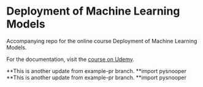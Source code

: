 # Deployment of Machine Learning Models
Accompanying repo for the online course Deployment of Machine Learning Models.

For the documentation, visit the [course on Udemy](https://www.udemy.com/deployment-of-machine-learning-models/?couponCode=TIDREPO).

**This is another update from example-pr branch. **import pysnooper
**This is another update from example-pr branch. **import pysnooper
